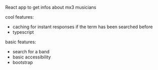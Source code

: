React app to get infos about mx3 musicians

cool features:

- caching for instant responses if the term has been searched before
- typescript

basic features:

- search for a band
- basic accessibility
- bootstrap
